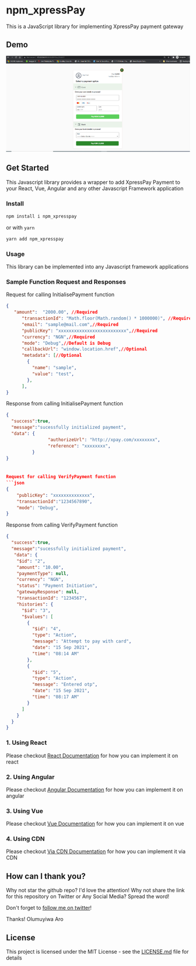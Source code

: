 # npm_xpressPay

This is a JavaScript library for implementing XpressPay payment gateway

## Demo

![Demo](npm_xpressPay.PNG?raw=true "Demo Image")

## Get Started

This Javascript library provides a wrapper to add XpressPay Payment to your React, Vue, Angular and any other Javascript Framework application



### Install

```sh
npm install i npm_xpresspay
```

or with `yarn`

```sh
yarn add npm_xpresspay
```

### Usage

This library can be implemented into any Javascript framework applications


 ### Sample Function Request and Responses

Request for calling InitialisePayment function
```json
{
   "amount":  "2000.00", //Required
      "transactionId": "Math.floor(Math.random() * 1000000)", //Required
      "email": "sample@mail.com",//Required
      "publicKey": "xxxxxxxxxxxxxxxxxxxxxxxxxx",//Required
      "currency": "NGN",//Required
      "mode": "Debug",//Default is Debug
      "callbackUrl": "window.location.href",//Optional
      "metadata": [//Optional
        {
          "name": "sample",
          "value": "test",
        },
      ],
}
```


Response from calling InitialisePayment function

```json
{
  "success":true,
  "message":"sucessfully initialized payment",
  "data": {
                "authorizeUrl": "http://xpay.com/xxxxxxxx",
                "reference": "xxxxxxxx",
          }
}


Request for calling VerifyPayment function
```json
{
    "publicKey": "xxxxxxxxxxxxxx",
    "transactionId":"1234567890",
    "mode": "Debug",
}

```
Response from calling VerifyPayment function

```json
{
  "success":true,
  "message":"sucessfully initialized payment",
   "data": {
    "$id": "2",
    "amount": "10.00",
    "paymentType": null,
    "currency": "NGN",
    "status": "Payment Initiation",
    "gatewayResponse": null,
    "transactionId": "1234567",
    "histories": {
      "$id": "3",
      "$values": [
        {
          "$id": "4",
          "type": "Action",
          "message": "Attempt to pay with card",
          "date": "15 Sep 2021",
          "time": "08:14 AM"
        },
        {
          "$id": "5",
          "type": "Action",
          "message": "Entered otp",
          "date": "15 Sep 2021",
          "time": "08:17 AM"
        }
      ]
    }
  }
}
```

### 1. Using React
Please checkout [React Documentation](https://github.com/muyiwer/XpressPayPlugin/tree/main/React) for how you can implement it on react

### 2. Using Angular
Please checkout [Angular Documentation](https://github.com/muyiwer/XpressPayPlugin/tree/main/Angular) for how you can implement it on angular

### 3. Using Vue
Please checkout [Vue Documentation](https://github.com/muyiwer/XpressPayPlugin/tree/main/Vuejs) for how you can implement it on vue

### 4. Using CDN
Please checkout [Via CDN Documentation](https://github.com/muyiwer/XpressPayPlugin/tree/main/CDN) for how you can implement it via CDN



## How can I thank you?

Why not star the github repo? I'd love the attention! Why not share the link for this repository on Twitter or Any Social Media? Spread the word!

Don't forget to [follow me on twitter](https://twitter.com/muyiTechBadtGuy)!

Thanks!
Olumuyiwa Aro

## License

This project is licensed under the MIT License - see the [LICENSE.md](LICENSE.md) file for details
